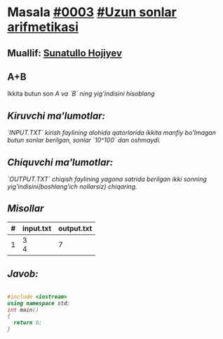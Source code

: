 <h1>Masala <a href="https://robocontest.uz/tasks/0003">#0003</a> <a href="https://robocontest.uz/tasks?category=2">#Uzun sonlar arifmetikasi</a></h1>
<h2> Muallif: <a href="https://robocontest.uz/profile/sunnat">Sunatullo Hojiyev</a></h2>
<h2>A+B</h2>
<p>
	Ikkita butun son <i>A<i> va `B` ning yig'indisini hisoblang
</p>
<h2>Kiruvchi ma'lumotlar:</h2>
<p>
	`INPUT.TXT` kirish faylining alohida qatorlarida ikkita manfiy bo'lmagan butun sonlar berilgan, sonlar `10^100` dan oshmaydi.
</p>
<h2>Chiquvchi ma'lumotlar:</h2>
<p>
	`OUTPUT.TXT` chiqish faylining yagona satrida berilgan ikki sonning yig'indisini(boshlang'ich nollarsiz) chiqaring.
</p>
<h2>Misollar</h2>
<table>
  <thead>
  	<tr>
		<th>#</th>
	    <th>input.txt</th>
	    <th>output.txt</th>
  	</tr>
  </thead>
  <tbody>
  	<tr>
		  <td>1</td>
	    <td>3<br>4</td>
	    <td>7</td>
	  </tr>
  </tbody>
</table>
<h2>Javob:</h2>

######
```cpp
#include <iostream>
using namespace std;
int main()
{
  return 0;
}
```
